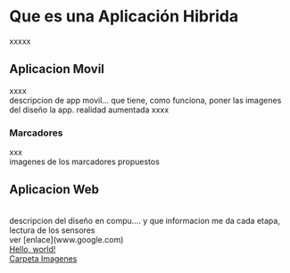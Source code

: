 # Que es una Aplicación Hibrida
xxxxx
## Aplicacion Movil
xxxx
<br>
descripcion de app movil... que tiene, como funciona, poner las imagenes del diseño la app. realidad aumentada
xxxx
### Marcadores
xxx
<br>
imagenes de los marcadores propuestos 
## Aplicacion Web
<br>
descripcion del diseño en compu.... y que informacion me da cada etapa, lectura de los sensores
<br>
ver [enlace](www.google.com)
<br>
<a href="http://www.google.com/" target="_blank">Hello, world!</a>
<br>
<a href="../IMAGENES" target="_top">Carpeta Imagenes
